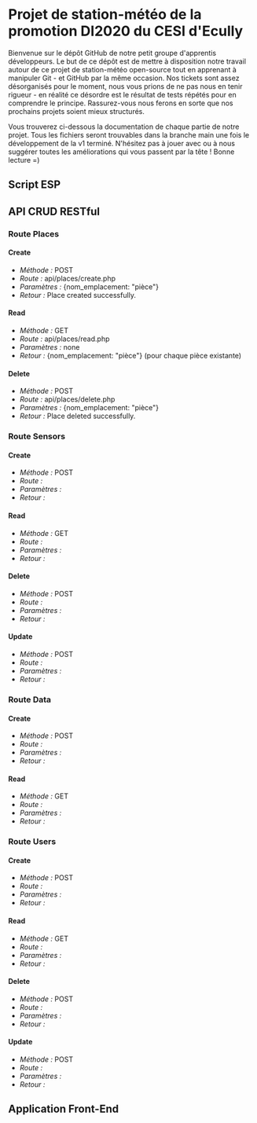 <h1>Projet de station-météo de la promotion DI2020 du CESI d'Ecully</h1>
<p>Bienvenue sur le dépôt GitHub de notre petit groupe d'apprentis développeurs. Le but de ce dépôt est de mettre à disposition notre travail autour de ce projet de station-météo open-source tout en apprenant à manipuler Git - et GitHub par la même occasion. Nos tickets sont assez désorganisés pour le moment, nous vous prions de ne pas nous en tenir rigueur - en réalité ce désordre est le résultat de tests répétés pour en comprendre le principe. Rassurez-vous nous ferons en sorte que nos prochains projets soient mieux structurés.</p>

<p>Vous trouverez ci-dessous la documentation de chaque partie de notre projet. Tous les fichiers seront trouvables dans la branche main une fois le développement de la v1 terminé. N'hésitez pas à jouer avec ou à nous suggérer toutes les améliorations qui vous passent par la tête ! Bonne lecture =)</p>

<h2>Script ESP</h2>

<h2>API CRUD RESTful</h2>

<h3>Route Places</h3>

<h4>Create</h4>

<ul>
  <li><em>Méthode :</em> POST</li>
  <li><em>Route :</em> api/places/create.php</li>
  <li><em>Paramètres :</em> {nom_emplacement: "pièce"}</li>
  <li><em>Retour :</em> Place created successfully.</li>
</ul>

<h4>Read</h4>

<ul>
  <li><em>Méthode :</em> GET</li>
  <li><em>Route :</em> api/places/read.php</li>
  <li><em>Paramètres :</em> none</li>
  <li><em>Retour :</em> {nom_emplacement: "pièce"} (pour chaque pièce existante)</li>
</ul>

<h4>Delete</h4>

<ul>
  <li><em>Méthode :</em> POST</li>
  <li><em>Route :</em> api/places/delete.php</li>
  <li><em>Paramètres :</em> {nom_emplacement: "pièce"}</li>
  <li><em>Retour :</em> Place deleted successfully.</li>
</ul>

<h3>Route Sensors</h3>

<h4>Create</h4>

<ul>
  <li><em>Méthode :</em> POST</li>
  <li><em>Route :</em> </li>
  <li><em>Paramètres :</em> </li>
  <li><em>Retour :</em> </li>
</ul>

<h4>Read</h4>

<ul>
  <li><em>Méthode :</em> GET</li>
  <li><em>Route :</em> </li>
  <li><em>Paramètres :</em> </li>
  <li><em>Retour :</em> </li>
</ul>

<h4>Delete</h4>

<ul>
  <li><em>Méthode :</em> POST</li>
  <li><em>Route :</em> </li>
  <li><em>Paramètres :</em> </li>
  <li><em>Retour :</em> </li>
</ul>

<h4>Update</h4>

<ul>
  <li><em>Méthode :</em> POST</li>
  <li><em>Route :</em> </li>
  <li><em>Paramètres :</em> </li>
  <li><em>Retour :</em> </li>
</ul>

<h3>Route Data</h3>

<h4>Create</h4>

<ul>
  <li><em>Méthode :</em> POST</li>
  <li><em>Route :</em> </li>
  <li><em>Paramètres :</em> </li>
  <li><em>Retour :</em> </li>
</ul>

<h4>Read</h4>

<ul>
  <li><em>Méthode :</em> GET</li>
  <li><em>Route :</em> </li>
  <li><em>Paramètres :</em> </li>
  <li><em>Retour :</em> </li>
</ul>

<h3>Route Users</h3>

<h4>Create</h4>

<ul>
  <li><em>Méthode :</em> POST</li>
  <li><em>Route :</em> </li>
  <li><em>Paramètres :</em> </li>
  <li><em>Retour :</em> </li>
</ul>

<h4>Read</h4>

<ul>
  <li><em>Méthode :</em> GET</li>
  <li><em>Route :</em> </li>
  <li><em>Paramètres :</em> </li>
  <li><em>Retour :</em> </li>
</ul>

<h4>Delete</h4>

<ul>
  <li><em>Méthode :</em> POST</li>
  <li><em>Route :</em> </li>
  <li><em>Paramètres :</em> </li>
  <li><em>Retour :</em> </li>
</ul>

<h4>Update</h4>

<ul>
  <li><em>Méthode :</em> POST</li>
  <li><em>Route :</em> </li>
  <li><em>Paramètres :</em> </li>
  <li><em>Retour :</em> </li>
</ul>

<h2>Application Front-End</h2>
